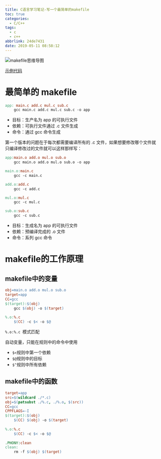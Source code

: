 ```yaml
---
title: C语言学习笔记-写一个最简单的makefile
toc: true
categories:
  - C/C++
tags:
  - c
  - c++
abbrlink: 24de7431
date: 2019-05-11 08:58:12
---
```


![makefile思维导图](<http://image.shuiyujie.com/makefile.png>)

[示例代码](https://github.com/YujieShui/up-up-c/tree/master/how_to_write_makefile)

<!-- more -->

# 最简单的 makefile

```makefile
app: main.c add.c mul.c sub.c
	gcc main.c add.c mul.c sub.c -o app
```

- 目标：生产名为 app 的可执行文件
- 依赖：可执行文件通过 .c 文件生成
- 命令：通过 gcc 命令生成

第一个版本的问题在于每次都需要编译所有的 .c 文件，如果想要修改哪个文件就只编译修改过的文件就可以这样那样写：

```makefile
app:main.o add.o mul.o sub.o
	gcc main.o add.o mul.o sub.o -o app

main.o:main.c
	gcc -c main.c

add.o:add.c
	gcc -c add.c

mul.o:mul.c
	gcc -c mul.c

sub.o:sub.c
	gcc -c sub.c
```

- 目标：生成名为 app 的可执行文件
- 依赖：预编译完成的 .o 文件
- 命令：系列 gcc 命令

# **makefile的工作原理**

## **makefile中的变量**

```makefile
obj=main.o add.o mul.o sub.o
target=app
CC=gcc
$(target):$(obj)
    gcc $(obj) -o $(target)
    
%.o:%.c
	$(CC) -c $< -o $@
```

`%.o:%.c `模式匹配

自动变量，只能在规则中的命令中使用

- `$<`规则中第一个依赖
- `$@`规则中的目标
-  `$^`规则中所有依赖

## **makefile中的函数**

```makefile
target=app
src=$(wildcard ./*.c)
obj=$(patsubst ./%.c, ./%.o, $(src))
CC=gcc
CPPFLAGS=-I
$(target):$(obj)
	$(CC) $(obj) -o $(target)
    
%.o:%.c
	$(CC) -c $< -o $@
	
.PHONY:clean
clean:
	rm -f $(obj) $(target)
```

